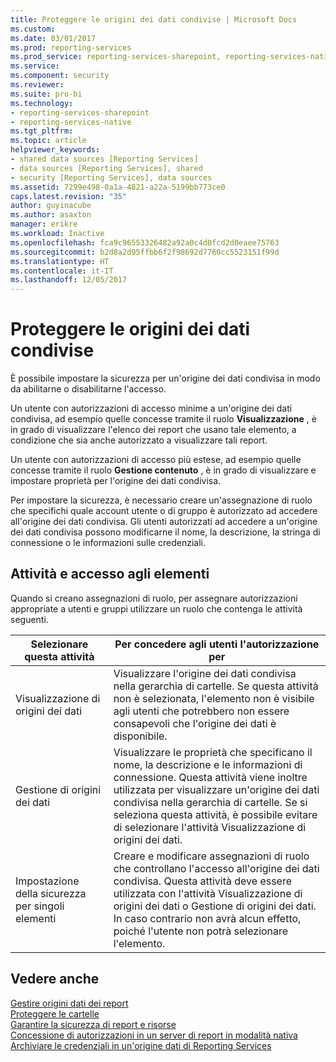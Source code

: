 ```yaml
---
title: Proteggere le origini dei dati condivise | Microsoft Docs
ms.custom: 
ms.date: 03/01/2017
ms.prod: reporting-services
ms.prod_service: reporting-services-sharepoint, reporting-services-native
ms.service: 
ms.component: security
ms.reviewer: 
ms.suite: pro-bi
ms.technology:
- reporting-services-sharepoint
- reporting-services-native
ms.tgt_pltfrm: 
ms.topic: article
helpviewer_keywords:
- shared data sources [Reporting Services]
- data sources [Reporting Services], shared
- security [Reporting Services], data sources
ms.assetid: 7299e498-0a1a-4821-a22a-5199bb773ce0
caps.latest.revision: "35"
author: guyinacube
ms.author: asaxton
manager: erikre
ms.workload: Inactive
ms.openlocfilehash: fca9c96553326482a92a0c4d0fcd2d0eaee75763
ms.sourcegitcommit: b2d8a2d95ffbb6f2f98692d7760cc5523151f99d
ms.translationtype: HT
ms.contentlocale: it-IT
ms.lasthandoff: 12/05/2017
---
```

# <a name="secure-shared-data-source-items"></a>Proteggere le origini dei dati condivise
  È possibile impostare la sicurezza per un'origine dei dati condivisa in modo da abilitarne o disabilitarne l'accesso.  
  
 Un utente con autorizzazioni di accesso minime a un'origine dei dati condivisa, ad esempio quelle concesse tramite il ruolo **Visualizzazione** , è in grado di visualizzare l'elenco dei report che usano tale elemento, a condizione che sia anche autorizzato a visualizzare tali report.  
  
 Un utente con autorizzazioni di accesso più estese, ad esempio quelle concesse tramite il ruolo **Gestione contenuto** , è in grado di visualizzare e impostare proprietà per l'origine dei dati condivisa.  
  
 Per impostare la sicurezza, è necessario creare un'assegnazione di ruolo che specifichi quale account utente o di gruppo è autorizzato ad accedere all'origine dei dati condivisa. Gli utenti autorizzati ad accedere a un'origine dei dati condivisa possono modificarne il nome, la descrizione, la stringa di connessione o le informazioni sulle credenziali.  
  
## <a name="tasks-and-access-to-items"></a>Attività e accesso agli elementi  
 Quando si creano assegnazioni di ruolo, per assegnare autorizzazioni appropriate a utenti e gruppi utilizzare un ruolo che contenga le attività seguenti.  
  
|Selezionare questa attività|Per concedere agli utenti l'autorizzazione per|  
|----------------------|---------------------------------|  
|Visualizzazione di origini dei dati|Visualizzare l'origine dei dati condivisa nella gerarchia di cartelle. Se questa attività non è selezionata, l'elemento non è visibile agli utenti che potrebbero non essere consapevoli che l'origine dei dati è disponibile.|  
|Gestione di origini dei dati|Visualizzare le proprietà che specificano il nome, la descrizione e le informazioni di connessione. Questa attività viene inoltre utilizzata per visualizzare un'origine dei dati condivisa nella gerarchia di cartelle. Se si seleziona questa attività, è possibile evitare di selezionare l'attività Visualizzazione di origini dei dati.|  
|Impostazione della sicurezza per singoli elementi|Creare e modificare assegnazioni di ruolo che controllano l'accesso all'origine dei dati condivisa. Questa attività deve essere utilizzata con l'attività Visualizzazione di origini dei dati o Gestione di origini dei dati. In caso contrario non avrà alcun effetto, poiché l'utente non potrà selezionare l'elemento.|  
  
## <a name="see-also"></a>Vedere anche  
 [Gestire origini dati dei report](../../reporting-services/report-data/manage-report-data-sources.md)   
 [Proteggere le cartelle](../../reporting-services/security/secure-folders.md)   
 [Garantire la sicurezza di report e risorse](../../reporting-services/security/secure-reports-and-resources.md)   
 [Concessione di autorizzazioni in un server di report in modalità nativa](../../reporting-services/security/granting-permissions-on-a-native-mode-report-server.md)   
 [Archiviare le credenziali in un'origine dati di Reporting Services](../../reporting-services/report-data/store-credentials-in-a-reporting-services-data-source.md)  
  
  
